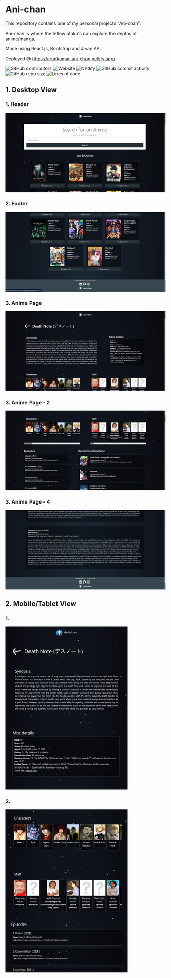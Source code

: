 # Ani-chan

This repository contains one of my personal projects "Ani-chan".

Ani-chan is where the fellow otaku's can explore the depths of anime/manga.

Made using React.js, Bootstrap and Jikan API.

Deployed @ https://arunkumar-ani-chan.netlify.app/

![GitHub contributors](https://img.shields.io/github/contributors/arunkumar198857/Ani-chan)
![Website](https://img.shields.io/website?up_message=online&url=https%3A%2F%2Farunkumar-ani-chan.netlify.app%2F)
![Netlify](https://img.shields.io/netlify/57c13cdc-d706-4bc2-868e-e78b37bd6b3a)
![GitHub commit activity](https://img.shields.io/github/commit-activity/y/arunkumar198857/Ani-chan)
![GitHub repo size](https://img.shields.io/github/repo-size/arunkumar198857/Ani-chan)
![Lines of code](https://img.shields.io/tokei/lines/github/arunkumar198857/Ani-chan)



## 1. Desktop View

### 1. Header
![](screenshots/Homepage.jpg)


### 2. Footer
![](screenshots/HomepageFooter.jpg)



### 3. Anime Page
![](screenshots/AnimePage1.jpg)



### 3. Anime Page - 2
![](screenshots/AnimePage2.jpg)



### 3. Anime Page - 4
![](screenshots/AnimePageFooter.jpg)




## 2. Mobile/Tablet View

### 1. 
<img src="https://github.com/arunkumar198857/Ani-chan/blob/master/screenshots/Tablet1.png" width="384" height="512">



### 2. 

<img src="https://github.com/arunkumar198857/Ani-chan/blob/master/screenshots/Tablet2.png" width="384" height="512">
